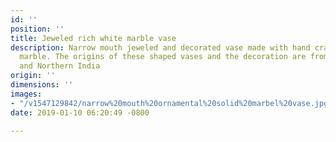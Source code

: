 ```yaml
---
id: ''
position: ''
title: Jeweled rich white marble vase
description: Narrow mouth jeweled and decorated vase made with hand crafted white
  marble. The origins of these shaped vases and the decoration are from the Persia
  and Northern India
origin: ''
dimensions: ''
images:
- "/v1547129842/narrow%20mouth%20ornamental%20solid%20marbel%20vase.jpg"
date: 2019-01-10 06:20:49 -0800

---
```

